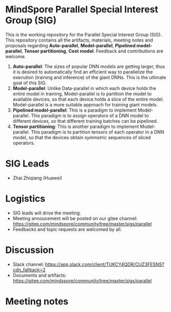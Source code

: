 # MindSpore Parallel Special Interest Group (SIG)

This is the working repository for the Parallel Special Interest Group (SIG). This repository contains all the artifacts, materials, meeting notes and proposals regarding **Auto-parallel**, **Model-parallel**, **Pipelined model-parallel**, **Tensor partitioning**, **Cost model**. Feedback and contributions are welcome.
1. **Auto-parallel**: The sizes of popular DNN models are getting larger, thus it is desired to automatically find an efficient way to parallelize the execution (training and inference) of the giant DNNs. This is the ultimate goal of this SIG.
2. **Model-parallel**: Unlike Data-parallel in which each device holds the entire model in training, Model-parallel is to partition the model to available devices, so that each device holds a slice of the entire model. Model-parallel is a more suitable approach for training giant models.
3. **Pipelined model-parallel**: This is a paradigm to implement Model-parallel. This paradigm is to assign operators of a DNN model to different devices, so that different training batches can be pipelined.
4. **Tensor partitioning**: This is another paradigm to implement Model-parallel. This paradigm is to partition tensors of each operator in a DNN model, so that the devices obtain *symmetric* sequences of sliced operators.

# SIG Leads

* Zhai Zhiqiang (Huawei)

# Logistics

* SIG leads will drive the meeting.
* Meeting annoucement will be posted on our gitee channel: https://gitee.com/mindspore/community/tree/master/sigs/parallel
* Feedbacks and topic requests are welcomed by all.

# Discussion

* Slack channel: https://app.slack.com/client/TUKCY4QDR/CUZ3FESNS?cdn_fallback=2
* Documents and artifacts: https://gitee.com/mindspore/community/tree/master/sigs/parallel

# Meeting notes